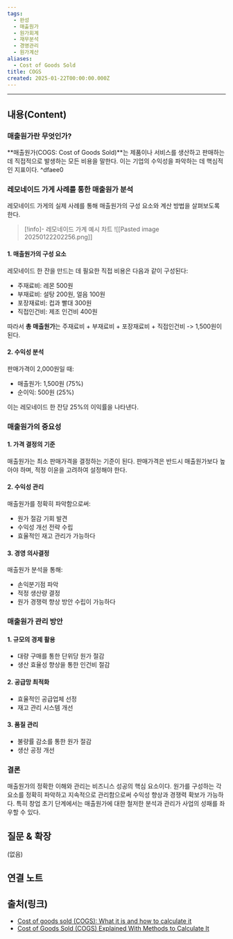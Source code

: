 ```yaml
---
tags:
  - 완성
  - 매출원가
  - 원가회계
  - 재무분석
  - 경영관리
  - 원가계산
aliases:
  - Cost of Goods Sold
title: COGS
created: 2025-01-22T00:00:00.000Z
---
```


---

## 내용(Content)

### 매출원가란 무엇인가?

**매출원가(COGS: Cost of Goods Sold)**는 제품이나 서비스를 생산하고 판매하는 데 직접적으로 발생하는 모든 비용을 말한다. 이는 기업의 수익성을 파악하는 데 핵심적인 지표이다. ^dfaee0

### 레모네이드 가게 사례를 통한 매출원가 분석

레모네이드 가게의 실제 사례를 통해 매출원가의 구성 요소와 계산 방법을 살펴보도록 한다.

> [!info]- 레모네이드 가계 예시 차트
> ![[Pasted image 20250122202256.png]]

#### 1. 매출원가의 구성 요소

레모네이드 한 잔을 만드는 데 필요한 직접 비용은 다음과 같이 구성된다:

- 주재료비: 레몬 500원
- 부재료비: 설탕 200원, 얼음 100원
- 포장재료비: 컵과 빨대 300원
- 직접인건비: 제조 인건비 400원

따라서 **총 매출원가**는 주재료비 + 부재료비 + 포장재료비 + 직접인건비 -> 1,500원이 된다.

#### 2. 수익성 분석

판매가격이 2,000원일 때:

- 매출원가: 1,500원 (75%)
- 순이익: 500원 (25%)

이는 레모네이드 한 잔당 25%의 이익률을 나타낸다.

### 매출원가의 중요성

#### 1. 가격 결정의 기준

매출원가는 최소 판매가격을 결정하는 기준이 된다. 판매가격은 반드시 매출원가보다 높아야 하며, 적정 이윤을 고려하여 설정해야 한다.

#### 2. 수익성 관리

매출원가를 정확히 파악함으로써:

- 원가 절감 기회 발견
- 수익성 개선 전략 수립
- 효율적인 재고 관리가 가능하다

#### 3. 경영 의사결정

매출원가 분석을 통해:

- 손익분기점 파악
- 적정 생산량 결정
- 원가 경쟁력 향상 방안 수립이 가능하다

### 매출원가 관리 방안

#### 1. 규모의 경제 활용

- 대량 구매를 통한 단위당 원가 절감
- 생산 효율성 향상을 통한 인건비 절감

#### 2. 공급망 최적화

- 효율적인 공급업체 선정
- 재고 관리 시스템 개선

#### 3. 품질 관리

- 불량률 감소를 통한 원가 절감
- 생산 공정 개선

### 결론

매출원가의 정확한 이해와 관리는 비즈니스 성공의 핵심 요소이다. 원가를 구성하는 각 요소를 정확히 파악하고 지속적으로 관리함으로써 수익성 향상과 경쟁력 확보가 가능하다. 특히 창업 초기 단계에서는 매출원가에 대한 철저한 분석과 관리가 사업의 성패를 좌우할 수 있다.

## 질문 & 확장

(없음)

## 연결 노트

## 출처(링크)

- [Cost of goods sold (COGS): What it is and how to calculate it](https://www.bill.com/learning/cost-of-goods-sold)
- [Cost of Goods Sold (COGS) Explained With Methods to Calculate It](https://www.investopedia.com/terms/c/cogs.asp)



